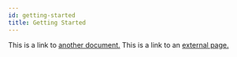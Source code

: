 ```yaml
---
id: getting-started
title: Getting Started
---
```


This is a link to [another document.](doc3.md) This is a link to an [external page.](http://www.example.com/)
